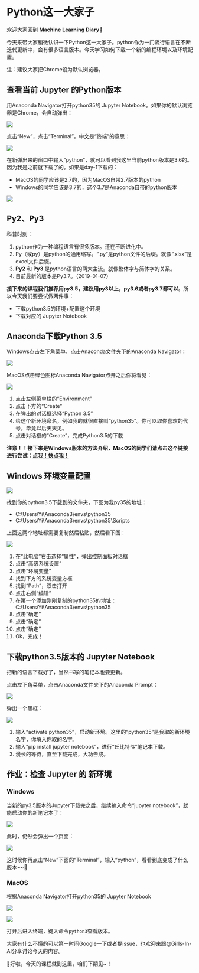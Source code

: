# Python这一大家子

欢迎大家回到 **Machine Learning Diary**👏

今天来带大家稍微认识一下Python这一大家子。python作为一门流行语言在不断迭代更新中，会有很多语言版本。今天学习如何下载一个新的编程环境以及环境配置。

注：建议大家把Chrome设为默认浏览器。



## 查看当前 Jupyter 的Python版本

用Anaconda Navigator打开python35的 Jupyter Notebook。如果你的默认浏览器是Chrome，会自动弹出：

![](https://github.com/YZHANG1270/Girls-In-AI/blob/master/others/pics/ml_day1/006.png?raw=true)

点击“New”，点击“Terminal”，中文是“终端”的意思：

![](https://github.com/YZHANG1270/Girls-In-AI/blob/master/others/pics/ml_day2/004.jpg?raw=true)

在新弹出来的窗口中输入“python”，就可以看到我这里当前python版本是3.6的。因为我是之前就下载了的。如果是day-1下载的：

- MacOS的同学应该是2.7的，因为MacOS自带2.7版本的python
- Windows的同学应该是3.7的，这个3.7是Anaconda自带的python版本

![](https://github.com/YZHANG1270/Girls-In-AI/blob/master/others/pics/ml_day2/007.png?raw=true)





## Py2、Py3

科普时刻：

1. python作为一种编程语言有很多版本。还在不断进化中。
2. Py（或py）是python的通用缩写。“.py”是python文件的后缀。就像“.xlsx”是excel文件后缀。
3. **Py2** 和 **Py3** 是python语言的两大主流。就像繁体字与简体字的关系。
4. 目前最新的版本是Py3.7。（2019-01-07）

**接下来的课程我们推荐用py3.5，建议用py3以上，py3.6或者py3.7都可以**。所以今天我们要尝试做两件事：

- 下载python3.5的环境+配置这个环境
- 下载对应的 Jupyter Notebook



## Anaconda下载Python 3.5

Windows点击左下角菜单，点击Anaconda文件夹下的Anaconda Navigator：

![](https://github.com/YZHANG1270/Girls-In-AI/blob/master/others/pics/ml_day2/001.jpg?raw=true)

MacOS点击绿色图标Anaconda Navigator点开之后你将看见：

![](https://github.com/YZHANG1270/Girls-In-AI/blob/master/others/pics/ml_day2/001.png?raw=true)

1. 点击左侧菜单栏的“Environment”
2. 点击下方的“Create”
3. 在弹出的对话框选择“Python 3.5”
4. 给这个新环境命名，例如我的就很直接叫“python35”。你可以取你喜欢的代号，毕竟以后天天见。
5. 点击对话框的“Create”，完成Python3.5的下载



**注意！！接下来是Windows版本的方法介绍，MacOS的同学们请点击这个链接进行尝试：[点我！快点我！](https://github.com/YZHANG1270/Girls-In-AI/blob/master/machine_learning_diary/day-2/Python_for_MAC.md)**



## Windows 环境变量配置

![](https://github.com/YZHANG1270/Girls-In-AI/blob/master/others/pics/ml_day2/002.png?raw=true)

找到你的python3.5下载到的文件夹，下图为我py35的地址：

- C:\Users\Yi\Anaconda3\envs\python35
- C:\Users\Yi\Anaconda3\envs\python35\Scripts

上面这两个地址都需要复制然后粘贴，然后看下图：



![](https://github.com/YZHANG1270/Girls-In-AI/blob/master/others/pics/ml_day2/003.png?raw=true)

1. 在“此电脑”右击选择“属性”，弹出控制面板对话框
2. 点击“高级系统设置”
3. 点击“环境变量”
4. 找到下方的系统变量方框
5. 找到“Path”，双击打开
6. 点击右侧“编辑”
7. 在第一个添加刚刚复制的python35的地址：C:\Users\Yi\Anaconda3\envs\python35
8. 点击“确定”
9. 点击“确定”
10. 点击“确定”
11. Ok，完成！



## 下载python3.5版本的 Jupyter Notebook

把新的语言下载好了，当然书写的笔记本也要更新。

点击左下角菜单，点击Anaconda文件夹下的Anaconda Prompt：

![](https://github.com/YZHANG1270/Girls-In-AI/blob/master/others/pics/ml_day2/002.jpg?raw=true)

弹出一个黑框：

![](https://github.com/YZHANG1270/Girls-In-AI/blob/master/others/pics/ml_day2/006.png?raw=true)

1. 输入“activate python35”，启动新环境。这里的“python35”是我取的新环境名字，你填入你取的名字。
2. 输入“pip install jupyter notebook”，进行“丘比特💘”笔记本下载。
3. 漫长的等待，直至下载完成，大功告成。





## 作业：检查 Jupyter 的 新环境

### Windows

当新的py3.5版本的Jupyter下载完之后，继续输入命令“jupyter notebook”，就能启动你的新笔记本了：

![](https://github.com/YZHANG1270/Girls-In-AI/blob/master/others/pics/ml_day2/008.png?raw=true)

此时，仍然会弹出一个页面：

![](https://github.com/YZHANG1270/Girls-In-AI/blob/master/others/pics/ml_day1/006.png?raw=true)

这时候你再点击“New”下面的“Terminal”，输入“python”，看看到底变成了什么版本~~🙌



### MacOS

根据Anaconda Navigator打开python35的 Jupyter Notebook

![](https://github.com/YZHANG1270/Girls-In-AI/raw/master/others/pics/ml_day1/010.jpg?raw=true)

![](https://github.com/YZHANG1270/Girls-In-AI/blob/master/others/pics/ml_day1/006.png?raw=true)

打开后进入终端，键入命令```python3```查看版本。

大家有什么不懂的可以第一时间Google一下或者提issue，也欢迎来跟@Girls-In-AI分享讨论今天的内容。

👩好啦，今天的课程就到这里，咱们下期见~！
